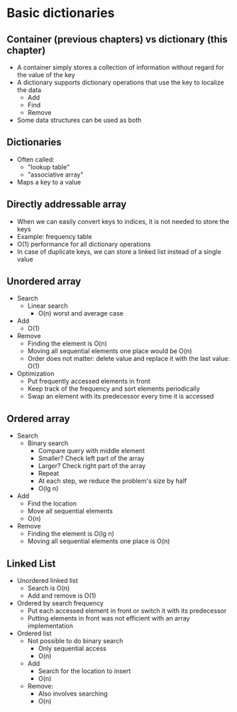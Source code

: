 # Basic dictionaries

## Container (previous chapters) vs dictionary (this chapter)

* A container simply stores a collection of information without regard for the value of the key
* A dictionary supports dictionary operations that use the key to localize the data
    * Add
    * Find
    * Remove
* Some data structures can be used as both

## Dictionaries

* Often called:
    * "lookup table"
    * "associative array"
* Maps a key to a value

## Directly addressable array

* When we can easily convert keys to indices, it is not needed to store the keys
* Example: frequency table
* O(1) performance for all dictionary operations
* In case of duplicate keys, we can store a linked list instead of a single value

## Unordered array

* Search
    * Linear search
        * O(n) worst and average case
* Add
    * O(1)
* Remove
    * Finding the element is O(n)
    * Moving all sequential elements one place would be O(n)
    * Order does not matter: delete value and replace it with the last value: O(1)
* Optimization
    * Put frequently accessed elements in front
    * Keep track of the frequency and sort elements periodically
    * Swap an element with its predecessor every time it is accessed

## Ordered array

* Search
    * Binary search
        * Compare query with middle element
        * Smaller? Check left part of the array
        * Larger? Check right part of the array
        * Repeat
        * At each step, we reduce the problem's size by half
        * O(lg n)
* Add
    * Find the location
    * Move all sequential elements
    * O(n)
* Remove
    * Finding the element is O(lg n)
    * Moving all sequential elements one place is O(n)

## Linked List

* Unordered linked list
    * Search is O(n)
    * Add and remove is O(1)
* Ordered by search frequency
    * Put each accessed element in front or switch it with its predecessor
    * Putting elements in front was not efficient with an array implementation
* Ordered list
    * Not possible to do binary search
        * Only sequential access
        * O(n)
    * Add
        * Search for the location to insert
        * O(n)
    * Remove:
        * Also involves searching
        * O(n)